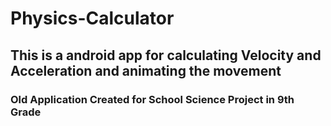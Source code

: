 # Physics-Calculator
## This is a android app for calculating Velocity and Acceleration and animating the movement

### Old Application Created for School Science Project in 9th Grade

